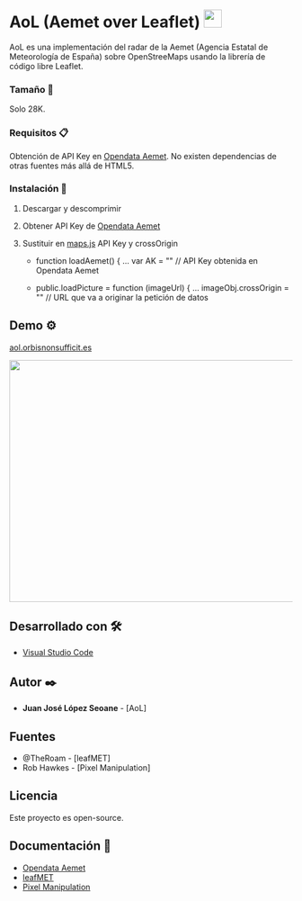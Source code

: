 # AoL (Aemet over Leaflet) <img src="https://user-images.githubusercontent.com/91427246/197046316-dd3fac5c-ffb9-47cc-b8d8-ecb06f2d0e42.png" width="32" height="32">


AoL es una implementación del radar de la Aemet (Agencia Estatal de Meteorología de España) sobre OpenStreeMaps usando la librería de código libre Leaflet.

### Tamaño :straight_ruler:

Solo 28K.

### Requisitos 📋

Obtención de API Key en [Opendata Aemet](https://opendata.aemet.es/centrodedescargas/inicio).
No existen dependencias de otras fuentes más allá de HTML5.

### Instalación 🔧

1. Descargar y descomprimir  
2. Obtener API Key de [Opendata Aemet](https://opendata.aemet.es/centrodedescargas/inicio)  
3. Sustituir en [maps.js](js/maps.js) API Key y crossOrigin
    
    * function loadAemet() {  ...
	    var AK = "" // API Key obtenida en Opendata Aemet

    * public.loadPicture = function (imageUrl) { ...
      imageObj.crossOrigin = "" // URL que va a originar la petición de datos

## Demo ⚙️

[aol.orbisnonsufficit.es](https://aol.orbisnonsufficit.es/)

<img src="https://user-images.githubusercontent.com/91427246/197034915-ce122497-bea6-48b2-9e65-2d8af3a73e91.png" width="635" height="430">

## Desarrollado con 🛠️

* [Visual Studio Code](https://code.visualstudio.com/)

## Autor ✒️

* **Juan José López Seoane** - [AoL]

## Fuentes

* @TheRoam - [leafMET]
* Rob Hawkes - [Pixel Manipulation]

## Licencia

Este proyecto es open-source.

## Documentación 📄

* [Opendata Aemet](https://opendata.aemet.es/centrodedescargas/inicio)
* [leafMET](https://github.com/TheRoam/leafMET)
* [Pixel Manipulation](https://code.tutsplus.com/es/tutorials/canvas-from-scratch-pixel-manipulation--net-20573)
